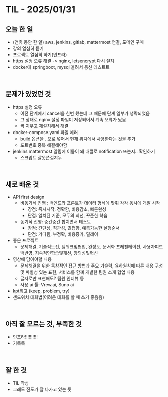 # TIL - 2025/01/31


## 오늘 한 일
- (연휴 동안 한 일) aws, jenkins, gitlab, mattermost 연결, 도메인 구매
- 강의 열심히 듣기
- 프로젝트 열심히 하기(인프라)
- https 설정 오류 해결 -> nginx, letsencrypt 다시 설치
- docker에 springboot, mysql 올려서 통신 테스트트
<br>

## 문제가 있었던 것
- https 설정 오류
    - 이전 단계에서 cancel을 한번 했는데 그 때문에 단계 일부가 생략되었음
    - 그 상태로 nginx 설정 파일이 저장되어서 계속 오류가 났음
    - 싹 지우고 재설치해서 해결
- docker-compose.yaml 파일 에러
    - build 옵션을 . 으로 넣어서 현재 위치에서 사용한다는 것을 추가
    - 포트번호 중복 해결해야함
- jenkins mattermost 알림에 이름이 왜 내껄로 notification 뜨는지.. 확인하기
    - 스크립트 잘못쓴걸지두
<br>

## 새로 배운 것
- API first design
    - 비동기식 진행 : 백엔드와 프론트가 데이터 형식에 맞춰 각각 동시에 개발 시작
        - 장점: 즉시시작, 정확함, 비용감소, 빠른완성
        - 단점: 일치된 기준, 모두의 최선, 꾸준한 학습
    - 동기식 진행: 중간중간 합치면서 테스트
        - 장점: 간단성, 직관성, 민첩함, 예측가능한 실행순서
        - 단점: 기다림, 부정확, 비용증가, 딜레이
- 좋은 프로젝트
    - 문제해결, 기술적도전, 팀워크및협업, 완성도, 문서화 프레젠테이션, 사용자피드백반영, 지속적인학습및개선, 창의성및혁신
- 영상에 담아야할 내용
    - 문제해결을 위한 독창적인 접근 방법과 주요 기술력, 육하원칙에 따른 내용 구성 및 파별성 있는 표현, 서비스를 함꼐 개발한 팀원 소개 협업 내용
    - 글자로만 표현해도? 팀원 인터뷰 등
    - 사용 ai 툴: Vrew.ai, Suno ai
- kpt회고 (keep, problem, try)
- 샌드위치 대화법(어려운 대화를 할 때 쓰기 좋음음)
<br>

## 아직 잘 모르는 것, 부족한 것
- 인프라!!!!!!!!!!
- 기록록
<br>

## 잘 한 것
- TIL 작성
- 그래도 진도가 잘 나가고 있는 듯
